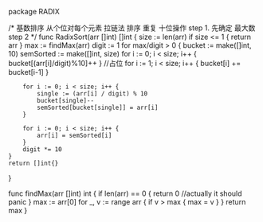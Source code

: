 package RADIX

/*
	基数排序 从个位对每个元素 拉链法 排序 重复 十位操作
	step 1. 先确定 最大数
	step 2
*/
func RadixSort(arr []int) []int {
	size := len(arr)
	if size <= 1 {
		return arr
	}
	max := findMax(arr)
	digit := 1
	for max/digit > 0 {
		bucket := make([]int, 10)
		semSorted := make([]int, size)
		for i := 0; i < size; i++ {
			bucket[(arr[i]/digit)%10]++
		}
		//占位
		for i := 1; i < size; i++ {
			bucket[i] += bucket[i-1]
		}

		for i := 0; i < size; i++ {
			single := (arr[i] / digit) % 10
			bucket[single]--
			semSorted[bucket[single]] = arr[i]
		}

		for i := 0; i < size; i++ {
			arr[i] = semSorted[i]
		}
		digit *= 10
	}
	return []int{}
}

func findMax(arr []int) int {
	if len(arr) == 0 {
		return 0 //actually it should panic
	}
	max := arr[0]
	for _, v := range arr {
		if v > max {
			max = v
		}
	}
	return max
}
